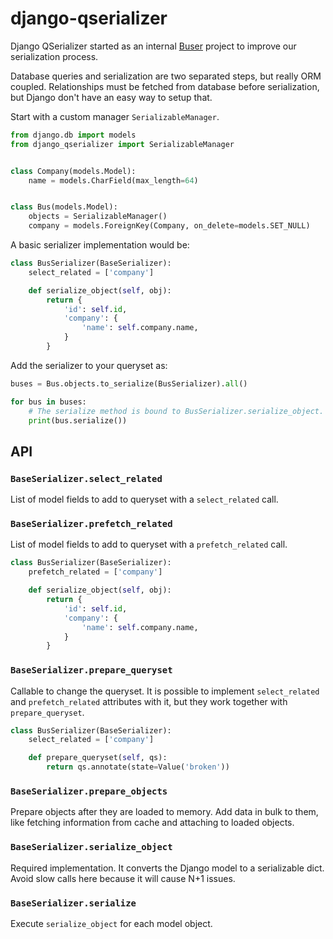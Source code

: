 # django-qserializer

Django QSerializer started as an internal [Buser](https://www.buser.com.br)
project to improve our serialization process.

Database queries and serialization are two separated steps, but really ORM
coupled. Relationships must be fetched from database before serialization,
but Django don't have an easy way to setup that.

Start with a custom manager `SerializableManager`.

```python
from django.db import models
from django_qserializer import SerializableManager


class Company(models.Model):
    name = models.CharField(max_length=64)


class Bus(models.Model):
    objects = SerializableManager()
    company = models.ForeignKey(Company, on_delete=models.SET_NULL)
```

A basic serializer implementation would be:

```python
class BusSerializer(BaseSerializer):
    select_related = ['company']

    def serialize_object(self, obj):
        return {
            'id': self.id,
            'company': {
                'name': self.company.name,
            }
        }
```

Add the serializer to your queryset as:

```python
buses = Bus.objects.to_serialize(BusSerializer).all()

for bus in buses:
    # The serialize method is bound to BusSerializer.serialize_object.
    print(bus.serialize())
```

## API

### `BaseSerializer.select_related`

List of model fields to add to queryset with a `select_related` call.

### `BaseSerializer.prefetch_related`

List of model fields to add to queryset with a `prefetch_related` call.

```python
class BusSerializer(BaseSerializer):
    prefetch_related = ['company']

    def serialize_object(self, obj):
        return {
            'id': self.id,
            'company': {
                'name': self.company.name,
            }
        }
```

### `BaseSerializer.prepare_queryset`

Callable to change the queryset. It is possible to implement `select_related`
and `prefetch_related` attributes with it, but they work together with
`prepare_queryset`.

```python
class BusSerializer(BaseSerializer):
    select_related = ['company']

    def prepare_queryset(self, qs):
        return qs.annotate(state=Value('broken'))
```

### `BaseSerializer.prepare_objects`

Prepare objects after they are loaded to memory. Add data in bulk to them, like
fetching information from cache and attaching to loaded objects.

### `BaseSerializer.serialize_object`

Required implementation. It converts the Django model to a serializable
dict. Avoid slow calls here because it will cause N+1 issues.

### `BaseSerializer.serialize`

Execute `serialize_object` for each model object.